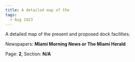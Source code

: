 ```yaml
---  
title: A detailed map of the  
tags:  
  - Aug 1923  
---  
```

  
A detailed map of the present and proposed dock facilities.  
  
Newspapers: **Miami Morning News or The Miami Herald**  
  
Page: **2**, Section: **N/A** 
